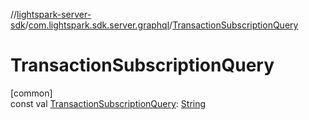 //[lightspark-server-sdk](../../index.md)/[com.lightspark.sdk.server.graphql](index.md)/[TransactionSubscriptionQuery](-transaction-subscription-query.md)

# TransactionSubscriptionQuery

[common]\
const val [TransactionSubscriptionQuery](-transaction-subscription-query.md): [String](https://kotlinlang.org/api/latest/jvm/stdlib/kotlin/-string/index.html)
